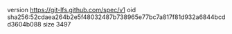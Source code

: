 version https://git-lfs.github.com/spec/v1
oid sha256:52cdaea264b2e5f48032487b738965e77bc7a817f81d932a6844bcdd3604b088
size 3497
